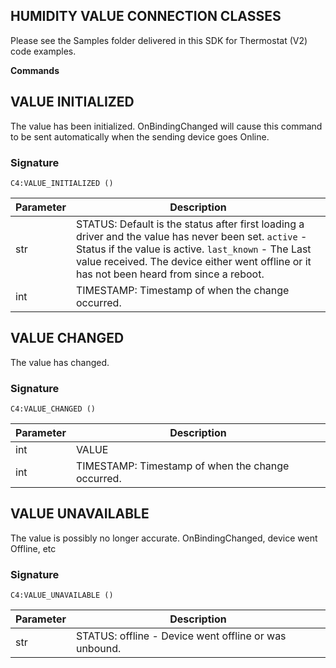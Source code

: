 ## HUMIDITY VALUE CONNECTION CLASSES

Please see the Samples folder delivered in this SDK for Thermostat (V2) code examples.

**Commands**

## VALUE INITIALIZED
The value has been initialized. OnBindingChanged will cause this command to be sent automatically when the sending device goes Online.

### Signature

`C4:VALUE_INITIALIZED ()`


| Parameter | Description |
| --- | --- |
| str | STATUS: Default is the status after first loading a driver and the value has never been set. `active` - Status if the value is active. `last_known` - The Last value received. The device either went offline or it has not been heard from since a reboot. |
| int | TIMESTAMP:  Timestamp of when the change occurred. |




## VALUE CHANGED
The value has changed.

### Signature

`C4:VALUE_CHANGED ()`


| Parameter | Description |
| --- | --- |
| int | VALUE |
| int | TIMESTAMP:  Timestamp of when the change occurred. |




## VALUE UNAVAILABLE
The value is possibly no longer accurate. OnBindingChanged, device went Offline, etc

### Signature

`C4:VALUE_UNAVAILABLE ()`


| Parameter | Description |
| --- | --- |
| str | STATUS: offline - Device went offline or was unbound. |
